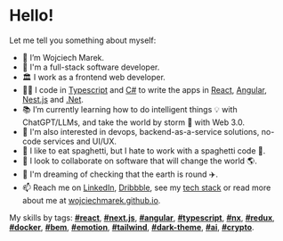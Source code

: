 # Hello!
Let me tell you something about myself:
- 👋 I’m Wojciech Marek.
- 🌱 I'm a full-stack software developer.
- 🏛️ I work as a frontend web developer.
- 👨‍💻 I code in [Typescript](https://github.com/wojciechmarek?tab=repositories&q=typescript&type=&language=&sort=) and [C#](https://github.com/wojciechmarek?tab=repositories&q=csharp&type=&language=&sort=) to write the apps in [React](https://github.com/wojciechmarek?tab=repositories&q=react&type=&language=&sort=), [Angular](https://github.com/wojciechmarek?tab=repositories&q=angular&type=&language=&sort=), [Nest.js](https://github.com/wojciechmarek?tab=repositories&q=nestjs&type=&language=&sort=) and [.Net](https://github.com/wojciechmarek?tab=repositories&q=csharp&type=&language=&sort=).
- 📚 I’m currently learning how to do intelligent things 💡 with ChatGPT/LLMs, and take the world by storm 🌊 with Web 3.0.
- 💞️ I'm also interested in devops, backend-as-a-service solutions, no-code services and UI/UX.
- 🥣 I like to eat spaghetti, but I hate to work with a spaghetti code 🤢.
- 👀 I look to collaborate on software that will change the world 🌎.
- 🙈 I'm dreaming of checking that the earth is round ✈️.
- 📫 Reach me on [LinkedIn](https://www.linkedin.com/in/wojciech-marek/), [Dribbble](https://dribbble.com/wojciechmarek), see my [tech stack](https://github.com/wojciechmarek/my-tech-stack/tree/master#readme) or read more about me at [wojciechmarek.github.io](https://wojciechmarek.github.io/).

My skills by tags: [**#react**](https://github.com/wojciechmarek?tab=repositories&q=react&type=&language=&sort=), [**#next.js**](https://github.com/wojciechmarek?tab=repositories&q=nextjs&type=&language=&sort=), [**#angular**](https://github.com/wojciechmarek?tab=repositories&q=angular&type=&language=&sort=), [**#typescript**](https://github.com/wojciechmarek?tab=repositories&q=typescript&type=&language=&sort=), [**#nx**](https://github.com/wojciechmarek?tab=repositories&q=nx&type=&language=&sort=), [**#redux**](https://github.com/wojciechmarek?tab=repositories&q=redux&type=&language=&sort=), [**#docker**](https://github.com/wojciechmarek?tab=repositories&q=docker&type=&language=&sort=), [**#bem**](https://github.com/wojciechmarek?tab=repositories&q=bem&type=&language=&sort=), [**#emotion**](https://github.com/wojciechmarek?tab=repositories&q=emotion&type=&language=&sort=), [**#tailwind**](https://github.com/wojciechmarek?tab=repositories&q=tailwind&type=&language=&sort=), [**#dark-theme**](https://github.com/wojciechmarek?tab=repositories&q=dark-theme&type=&language=&sort=), [**#ai**](https://github.com/wojciechmarek?tab=repositories&q=ai&type=&language=&sort=), [**#crypto**](https://github.com/wojciechmarek?tab=repositories&q=crypto&type=&language=&sort=).
<!---
wojciechmarek/wojciechmarek is a ✨ special ✨ repository because its `README.md` (this file) appears on your GitHub profile.
You can click the Preview link to take a look at your changes.
--->
